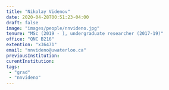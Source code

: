 ```yaml
---
title: "Nikolay Videnov"
date: 2020-04-28T00:51:23-04:00
draft: false
image: "images/people/nnvideno.jpg"
tenure: "MSc (2019 - ), undergraduate researcher (2017-19)"
office: "QNC B216"
extention: "x36471"
email: "nnvideno@uwaterloo.ca"
previousInstitution: 
curentInstitution: 
tags:
 - "grad"
 - "nnvideno"
---
```


